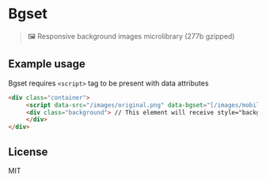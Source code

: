 # Bgset

> 🖼 Responsive background images microlibrary (277b gzipped)

## Example usage

Bgset requires `<script>` tag to be present with data attributes 

```html
<div class="container">
     <script data-src="/images/original.png" data-bgset="[/images/mobile.png (min-width: 0px) and (max-width: 400px)],[/images/tablet.png, (min-width: 401px) and (max-width: 800px)],[/images/desktop.png, (min-width: 801px)]"></script>
     <div class="background"> // This element will receive style="background: /images/*.png"
     </div> 
</div>
```

## License

MIT
